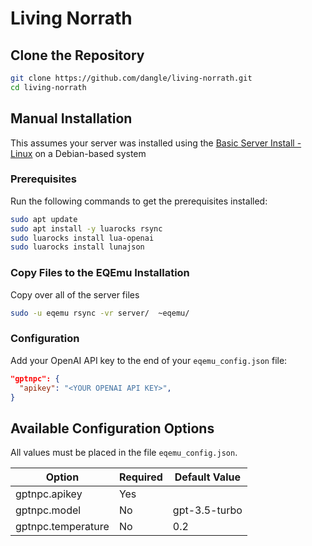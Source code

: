 # Living Norrath

## Clone the Repository

```bash
git clone https://github.com/dangle/living-norrath.git
cd living-norrath
```

## Manual Installation

This assumes your server was installed using the [Basic Server Install - Linux](https://docs.eqemu.io/server/installation/server-installation-linux/) on a Debian-based system

### Prerequisites

Run the following commands to get the prerequisites installed:

```bash
sudo apt update
sudo apt install -y luarocks rsync
sudo luarocks install lua-openai
sudo luarocks install lunajson
```

### Copy Files to the EQEmu Installation

Copy over all of the server files

```bash
sudo -u eqemu rsync -vr server/  ~eqemu/

```

### Configuration

Add your OpenAI API key to the end of your `eqemu_config.json` file:

```json
"gptnpc": {
  "apikey": "<YOUR OPENAI API KEY>",
}
```

## Available Configuration Options

All values must be placed in the file `eqemu_config.json`.

| Option             | Required | Default Value |
| ------------------ | -------- | ------------- |
| gptnpc.apikey      | Yes      |               |
| gptnpc.model       | No       | gpt-3.5-turbo |
| gptnpc.temperature | No       | 0.2           |
